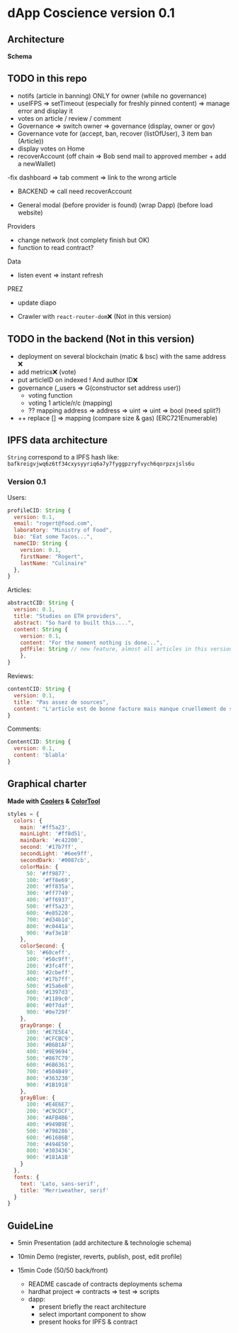 # dApp Coscience version 0.1

## Architecture

**Schema**

## TODO in this repo

- notifs (article in banning) ONLY for owner (while no governance)
- useIFPS => setTimeout (especially for freshly pinned content) => manage error and display it
- votes on article / review / comment
- Governance => switch owner => governance (display, owner or gov)
- Governance vote for (accept, ban, recover (listOfUser), 3 item ban (Article))
- display votes on Home
- recoverAccount (off chain => Bob send mail to approved member + add a newWallet)

-fix dashboard => tab comment => link to the wrong article

- BACKEND => call need recoverAccount

- General modal (before provider is found) (wrap Dapp) (before load website)

Providers

- change network (not complety finish but OK)
- function to read contract?

Data

- listen event => instant refresh

PREZ

- update diapo

- Crawler with `react-router-dom`❌ (Not in this version)

## TODO in the backend (Not in this version)

- deployment on several blockchain (matic & bsc) with the same address ❌
- add metrics❌ (vote)
- put articleID on indexed ! And author ID❌
- governance (\_users => G(constructor set address user))
  - voting function
  - voting 1 article/r/c (mapping)
  - ?? mapping address => address => uint => uint => bool (need split?)
- ++ replace [] => mapping (compare size & gas) (ERC721Enumerable)

## IPFS data architecture

`String` correspond to a IPFS hash like:  
`bafkreigvjwq6z6tf34cxysyyriq6a7y7fyggpzryfvych6qorpzxjsls6u`

### Version 0.1

Users:

```js
profileCID: String {
  version: 0.1,
  email: "rogert@food.com",
  laboratory: "Ministry of Food",
  bio: "Eat some Tacos...",
  nameCID: String {
    version: 0.1,
    firstName: "Rogert",
    lastName: "Culinaire"
  },
}
```

Articles:

```js
abstractCID: String {
  version: 0.1,
  title: "Studies on ETH providers",
  abstract: "So hard to built this....",
  content: String {
    version: 0.1,
    content: "For the moment nothing is done...",
    pdfFile: String // new feature, almost all articles in this version do not have this key
    },
}
```

Reviews:

```js
contentCID: String {
  version: 0.1,
  title: "Pas assez de sources",
  content: "L'article est de bonne facture mais manque cruellement de sources"
}
```

Comments:

```js
ContentCID: String {
  version: 0.1,
  content: 'blabla'
}
```

## Graphical charter

**Made with [Coolers](https://coolors.co/) & [ColorTool](https://material.io/resources/color/#!/?view.left=0&view.right=0)**

```js
styles = {
  colors: {
    main: '#ff5a23',
    mainLight: '#ff8d51',
    mainDark: '#c42200',
    second: '#17b7ff',
    secondLight: '#6ee9ff',
    secondDark: '#0087cb',
    colorMain: {
      50: '#ff9877',
      100: '#ff8e69',
      200: '#ff835a',
      300: '#ff7749',
      400: '#ff6937',
      500: '#ff5a23',
      600: '#e85220',
      700: '#d34b1d',
      800: '#c0441a',
      900: '#af3e18'
    },
    colorSecond: {
      50: '#60ceff',
      100: '#50c9ff',
      200: '#3fc4ff',
      300: '#2cbeff',
      400: '#17b7ff',
      500: '#15a6e8',
      600: '#1397d3',
      700: '#1189c0',
      800: '#0f7daf',
      900: '#0e729f'
    },
    grayOrange: {
      100: '#E7E5E4',
      200: '#CFCBC9',
      300: '#B6B1AF',
      400: '#9E9694',
      500: '#867C79',
      600: '#6B6361',
      700: '#504B49',
      800: '#363230',
      900: '#1B1918'
    },
    grayBlue: {
      100: '#E4E6E7',
      200: '#C9CDCF',
      300: '#AFB4B6',
      400: '#949B9E',
      500: '#798286',
      600: '#61686B',
      700: '#494E50',
      800: '#303436',
      900: '#181A1B'
    }
  },
  fonts: {
    text: 'Lato, sans-serif',
    title: 'Merriweather, serif'
  }
}
```

## GuideLine

- 5min Presentation (add architecture & technologie schema)
- 10min Demo (register, reverts, publish, post, edit profile)
- 15min Code (50/50 back/front)

  - README cascade of contracts deployments schema
  - hardhat project => contracts => test => scripts
  - dapp:
    - present briefly the react architecture
    - select important component to show
    - present hooks for IPFS & contract
